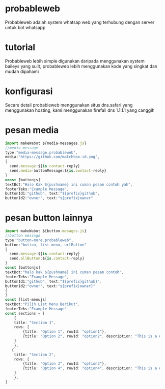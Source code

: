 # probableweb
Probableweb adalah system whatsap web yang terhubung dengan server untuk bot whatsapp

# tutorial
Probableweb lebih simple digunakan daripada menggunakan system baileys yang sulit, probableweb lebih menggunakan kode yang singkat dan mudah dipahami

# konfigurasi
Secara detail probableweb menggunakan situs dns.safari yang menggunakan hosting, kami menggunakan firefall dns 1.1.1.1 yang canggih

# pesan media
``` ts
import makeWabot ${media-messages.js}
//media-message
type:"media-message.probableweb",
media:"https://github.com/matchbox-id.png",
{
  send.message:${is.contact-reply}
  send.media-buttonMessage:${is.contact-reply}
}
const [buttonjs]
textBot:"Halo Kak ${pushname} ini cuman pesan contoh yah",
footerTeks:"Example Message",
buttonId1:"github", text:"${prefix}github",
buttonId2:"owner", text:"${prefix}owner"
```
# pesan button lainnya
``` ts
import makeWabot ${button.mesages.js}
//button message
type:"button-more.probableweb",
button:"button, list-menu, urlButton"
{
  send.message:${is.contact-reply}
  send.allButton:${is.contact-reply}
}
const [buttonjs]
textBot:"halo kak ${pushname} ini cuman pesan contoh",
footerTeks:"Example Message",
buttonId1:"github", text:"${prefix}github}",
buttonId2:"owner", text:"${prefix}owner}"
{
}
const [list-menujs]
textBot:"Pilih List Menu Berikut",
footerTeks:"Example Message"
const sections = [
    {
	title: "Section 1",
	rows: [
	    {title: "Option 1", rowId: "option1"},
	    {title: "Option 2", rowId: "option2", description: "This is a description"}
	]
    },
   {
	title: "Section 2",
	rows: [
	    {title: "Option 3", rowId: "option3"},
	    {title: "Option 4", rowId: "option4", description: "This is a description V2"}
	]
    },
]
```
